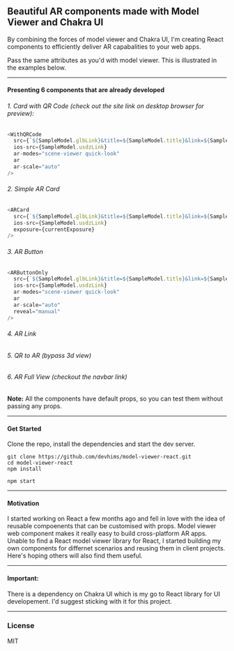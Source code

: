 ## Beautiful AR components made with Model Viewer and Chakra UI

By combining the forces of model viewer and Chakra UI, I'm creating React components to efficiently deliver AR capabalities to your web apps.

Pass the same attributes as you'd with model viewer. This is illustrated in the examples below.

---

#### Presenting 6 components that are already developed

###### 1. Card with QR Code (check out the site link on desktop browser for preview):

```javascript
<WithQRCode
  src={`${SampleModel.glbLink}&title=${SampleModel.title}&link=${SampleModel.link}`}
  ios-src={SampleModel.usdzLink}
  ar-modes="scene-viewer quick-look"
  ar
  ar-scale="auto"
/>
```

###### 2. Simple AR Card

```javascript
<ARCard
  src={`${SampleModel.glbLink}&title=${SampleModel.title}&link=${SampleModel.link}`}
  ios-src={SampleModel.usdzLink}
  exposure={currentExposure}
/>
```

###### 3. AR Button

```javascript
<ARButtonOnly
  src={`${SampleModel.glbLink}&title=${SampleModel.title}&link=${SampleModel.link}`}
  ios-src={SampleModel.usdzLink}
  ar-modes="scene-viewer quick-look"
  ar
  ar-scale="auto"
  reveal="manual"
/>
```

###### 4. AR Link

###### 5. QR to AR (bypass 3d view)

###### 6. AR Full View (checkout the navbar link)

**Note:** All the components have default props, so you can test them without passing any props.

---

#### Get Started

Clone the repo, install the dependencies and start the dev server.

```
git clone https://github.com/devhims/model-viewer-react.git
cd model-viewer-react
npm install
```

```
npm start
```

---

#### Motivation

I started working on React a few months ago and fell in love with the idea of reusable compoenents that can be customised with props. Model viewer web component makes it really easy to build cross-platform AR apps. Unable to find a React model viewer library for React, I started building my own components for differnet scenarios and reusing them in client projects. Here's hoping others will also find them useful.

---

#### Important:

There is a dependency on Chakra UI which is my go to React library for UI developement. I'd suggest sticking with it for this project.

---

### License

MIT
